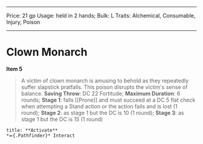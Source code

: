 
---
Price: 21 gp
Usage: held in 2 hands;
Bulk: L
Traits: Alchemical, Consumable, Injury, Poison

---

# Clown Monarch

**Item 5**

> A victim of clown monarch is amusing to behold as they repeatedly suffer slapstick pratfalls. This poison disrupts the victim's sense of balance.
**Saving Throw**: DC 22 Fortitude;
**Maximum Duration**: 6 rounds;
**Stage 1**: falls [[Prone]] and must succeed at a DC 5 flat check when attempting a Stand action or the action fails and is lost (1 round);
**Stage 2**: as stage 1 but the DC is 10 (1 round);
**Stage 3**: as stage 1 but the DC is 15 (1 round)

```ad-embed-ability
title: **Activate**
*⬺{.Pathfinder}* Interact 
```
